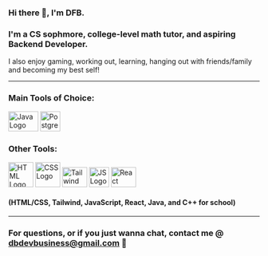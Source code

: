 ### Hi there 👋, I'm DFB.

### I'm a CS sophmore, college-level math tutor, and aspiring Backend Developer.
I also enjoy gaming, working out, learning, hanging out with friends/family and becoming my best self!

________________________________________

### Main Tools of Choice:
<img src="https://github.com/DFBDev/DFBDev/assets/104178225/a364ca4f-bec9-491b-b1a7-039f79505129" alt="Java Logo" width="60" height="40"> <img src="https://github.com/DFBDev/DFBDev/assets/104178225/058546df-8279-4996-85cd-f758c27ca3a3" alt="PostgreSQL Logo" width="40" height="40"> 

### Other Tools:
<img src="https://github.com/DFBDev/DFBDev/assets/104178225/2b288a8a-edc9-4360-9b72-d20e879c756b" alt="HTML Logo" width="50" height="50">  <img src="https://github.com/DFBDev/DFBDev/assets/104178225/20e7ad0e-4283-4168-afee-f866ec5f9f1e" alt="CSS Logo" width="50" height="50">  <img src="https://github.com/DFBDev/DFBDev/assets/104178225/8ae3f395-234e-411d-b285-ff7fc44d602c" alt="Tailwind Logo" width="50" height="40">  <img src="https://github.com/DFBDev/DFBDev/assets/104178225/dac65b5c-79fa-427e-9c80-6449cf5f1f9c" alt="JS Logo" width="40" height="40"> <img src="https://github.com/DFBDev/DFBDev/assets/104178225/5b3a99e4-2a89-49b8-a9fb-4365c95b3684" alt="React Logo" width="50" height="40">

#### (HTML/CSS, Tailwind, JavaScript, React, Java, and C++ for school)

________________________________________

### For questions, or if you just wanna chat, contact me @ dbdevbusiness@gmail.com 📧

